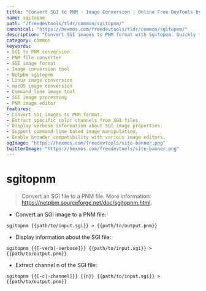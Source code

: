 ```yaml
---
title: "Convert SGI to PNM - Image Conversion | Online Free DevTools by Hexmos"
name: sgitopnm
path: "/freedevtools/tldr/common/sgitopnm/"
canonical: "https://hexmos.com/freedevtools/tldr/common/sgitopnm/"
description: "Convert SGI images to PNM format with Sgitopnm. Quickly transform your SGI files for broader compatibility and image editing. Free online tool, no registration required."
category: common
keywords:
- SGI to PNM conversion
- PNM file converter
- SGI image format
- Image conversion tool
- Netpbm sgitopnm
- Linux image conversion
- macOS image conversion
- Command line image tool
- SGI image processing
- PNM image editor
features:
- Convert SGI images to PNM format.
- Extract specific color channels from SGI files.
- Display verbose information about SGI image properties.
- Support command-line based image manipulation.
- Enable broader compatibility with various image editors.
ogImage: "https://hexmos.com/freedevtools/site-banner.png"
twitterImage: "https://hexmos.com/freedevtools/site-banner.png"
---
```


# sgitopnm

> Convert an SGI file to a PNM file.
> More information: <https://netpbm.sourceforge.net/doc/sgitopnm.html>.

- Convert an SGI image to a PNM file:

`sgitopnm {{path/to/input.sgi}} > {{path/to/output.pnm}}`

- Display information about the SGI file:

`sgitopnm {{[-verb|-verbose]}} {{path/to/input.sgi}} > {{path/to/output.pnm}}`

- Extract channel n of the SGI file:

`sgitopnm {{[-c|-channel]}} {{n}} {{path/to/input.sgi}} > {{path/to/output.pnm}}`
